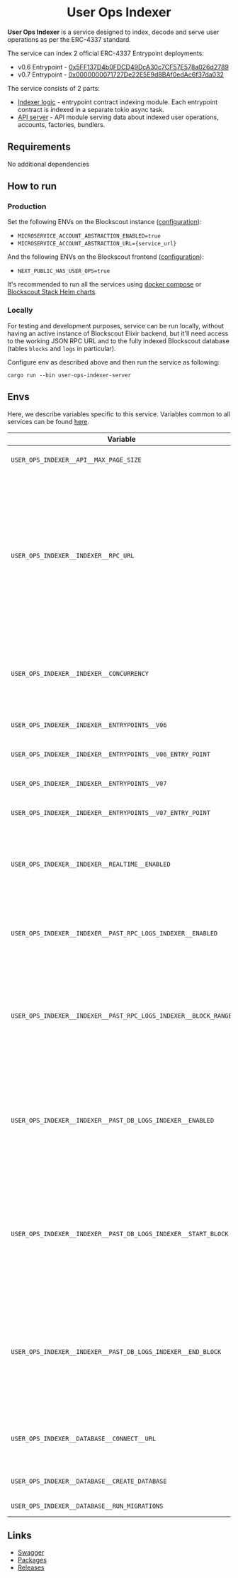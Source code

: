# <h1 align="center"> User Ops Indexer </h1>

**User Ops Indexer** is a service designed to index, decode and serve user operations as per the ERC-4337 standard.

The service can index 2 official ERC-4337 Entrypoint deployments:

* v0.6
  Entrypoint - [0x5FF137D4b0FDCD49DcA30c7CF57E578a026d2789](https://eth.blockscout.com/address/0x5FF137D4b0FDCD49DcA30c7CF57E578a026d2789)
* v0.7
  Entrypoint - [0x0000000071727De22E5E9d8BAf0edAc6f37da032](https://eth.blockscout.com/address/0x0000000071727De22E5E9d8BAf0edAc6f37da032)

The service consists of 2 parts:

* [Indexer logic](./user-ops-indexer-logic) - entrypoint contract indexing module. Each entrypoint contract is
  indexed in a separate tokio async task.
* [API server](./user-ops-indexer-server) - API module serving data about indexed user operations, accounts, factories,
  bundlers.

## Requirements

No additional dependencies

## How to run

### Production

Set the following ENVs on the Blockscout
instance ([configuration](https://github.com/blockscout/docs/blob/master/for-developers/information-and-settings/env-variables.md#blockscout-account-abstraction)):

* `MICROSERVICE_ACCOUNT_ABSTRACTION_ENABLED=true`
* `MICROSERVICE_ACCOUNT_ABSTRACTION_URL={service_url}`

And the following ENVs on the Blockscout
frontend ([configuration](https://github.com/blockscout/frontend/blob/main/docs/ENVS.md#user-operations-erc-4337)):

* `NEXT_PUBLIC_HAS_USER_OPS=true`

It's recommended to run all the services
using [docker compose](https://github.com/blockscout/blockscout/tree/master/docker-compose)
or [Blockscout Stack Helm charts](https://docs.blockscout.com/for-developers/deployment/kubernetes-deployment).

### Locally

For testing and development purposes, service can be run locally, without having an active instance of Blockscout Elixir
backend, but it'll need access to the working JSON RPC URL and to the fully indexed Blockscout database (tables `blocks`
and `logs` in particular).

Configure env as described above and then run the service as following:

```shell
cargo run --bin user-ops-indexer-server
```

## Envs

Here, we describe variables specific to this service. Variables common to all services can be
found [here](../docs/common-envs.md).

| Variable                                                        | Required | Description                                                                                                                                                                                                         | Default value                                |
|-----------------------------------------------------------------|----------|---------------------------------------------------------------------------------------------------------------------------------------------------------------------------------------------------------------------|----------------------------------------------|
| `USER_OPS_INDEXER__API__MAX_PAGE_SIZE`                          |          | Max page size for API requests                                                                                                                                                                                      | `100`                                        |
| `USER_OPS_INDEXER__INDEXER__RPC_URL`                            | true     | Indexer RPC URL, should be an archive JSON RPC node with `eth`, `web3` and `trace`/`debug` namespaces enabled. Both HTTP and WS protocols are supported. WS is recommended for local RPC nodes, use HTTP otherwise. | `ws://127.0.0.1:8546`                        |
| `USER_OPS_INDEXER__INDEXER__CONCURRENCY`                        |          | Indexer concurrency. Will process up to the configured number of transactions concurrently                                                                                                                          | `10`                                         |
| `USER_OPS_INDEXER__INDEXER__ENTRYPOINTS__V06`                   |          | Enable Entrypoint v0.6 indexer                                                                                                                                                                                      | `true`                                       |
| `USER_OPS_INDEXER__INDEXER__ENTRYPOINTS__V06_ENTRY_POINT`       |          | Entrypoint v0.6 contract address                                                                                                                                                                                    | `0x5FF137D4b0FDCD49DcA30c7CF57E578a026d2789` |
| `USER_OPS_INDEXER__INDEXER__ENTRYPOINTS__V07`                   |          | Enable Entrypoint v0.7 indexer                                                                                                                                                                                      | `true`                                       |
| `USER_OPS_INDEXER__INDEXER__ENTRYPOINTS__V07_ENTRY_POINT`       |          | Entrypoint v0.7 contract address                                                                                                                                                                                    | `0x0000000071727De22E5E9d8BAf0edAc6f37da032` |
| `USER_OPS_INDEXER__INDEXER__REALTIME__ENABLED`                  |          | Enable forward realtime indexing of user operations from the `latest` block                                                                                                                                         | `true`                                       |
| `USER_OPS_INDEXER__INDEXER__PAST_RPC_LOGS_INDEXER__ENABLED`     |          | Enable one-time reindex of missed user operations from recent blocks                                                                                                                                                | `false`                                      |
| `USER_OPS_INDEXER__INDEXER__PAST_RPC_LOGS_INDEXER__BLOCK_RANGE` |          | Block range width for missed user operations reindex. Will re-index events from a given number of blocks prior the `latest` block                                                                                   | `0`                                          |
| `USER_OPS_INDEXER__INDEXER__PAST_DB_LOGS_INDEXER__ENABLED`      |          | Enable one-time reindex of missed user operations from core Blockscout DB. Will query relevant events from `logs` Postgres table                                                                                    | `false`                                      |
| `USER_OPS_INDEXER__INDEXER__PAST_DB_LOGS_INDEXER__START_BLOCK`  |          | Block range start for one-time DB reindex. Use positive number for static block number, or zero/negative number to count backwards from `latest`                                                                    | `0`                                          |
| `USER_OPS_INDEXER__INDEXER__PAST_DB_LOGS_INDEXER__END_BLOCK`    |          | Block range end for one-time DB reindex. Use positive number for static block number, or zero/negative number to count backwards from `latest`                                                                      | `0`                                          |
| `USER_OPS_INDEXER__DATABASE__CONNECT__URL`                      | true     | Postgres connect URL to Blockscout DB with read/write access                                                                                                                                                        | (empty)                                      |
| `USER_OPS_INDEXER__DATABASE__CREATE_DATABASE`                   |          | Create database if doesn't exist                                                                                                                                                                                    | `false`                                      |
| `USER_OPS_INDEXER__DATABASE__RUN_MIGRATIONS`                    |          | Run database migrations                                                                                                                                                                                             | `false`                                      |

## Links

- [Swagger](https://blockscout.github.io/swaggers/services/user-ops-indexer/index.html)
- [Packages](https://github.com/blockscout/blockscout-rs/pkgs/container/user-ops-indexer)
- [Releases](https://github.com/blockscout/blockscout-rs/releases?q=user-ops-indexer&expanded=true)
